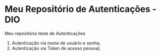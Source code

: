 # Meu Repositório de Autenticações - DIO
Meu repositório teste de Autenticações

1. Autenticação via nome de usuário e senha;
2. Autenticação via Token de acesso pessoal;